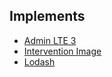 ## Implements
- [Admin LTE 3](https://adminlte.io/themes/v3/index.html)
- [Intervention Image](http://image.intervention.io/)
- [Lodash](https://lodash.com/)

